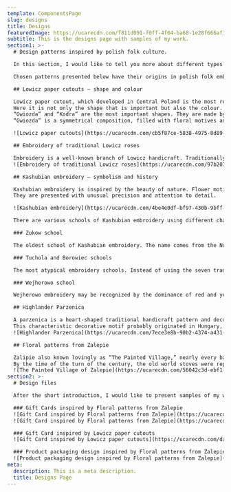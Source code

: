 ```yaml
---
template: ComponentsPage
slug: designs
title: Designs
featuredImage: https://ucarecdn.com/f811d091-f0ff-4f64-ba68-1e28f666af11/
subtitle: This is the designs page with samples of my work.
section1: >-
  # Design patterns inspired by polish folk culture.

  In this section, I would like to tell you more about different types of our beautiful regional patterns.

  Chosen patterns presented below have their origins in polish folk embroidery, traditional folk costumes, and traditional paper cutouts.

  ## Lowicz paper cutouts – shape and colour

  Lowicz paper cutout, which developed in Central Poland is the most recognisable and probably the most beautiful Polish paper cutout.
  Here it is not only the shape that is important but also the colour. Lowicz cutout is a composition of 5, 7, or even 10 colours.
  “Gwiozda” and “Kodra” are the most important shapes. They are made by gluing consecutive layers of elements.
  “Gwiozda” is a symmetrical composition, filled with floral motives and roosters. “Kodra” is a rectangular cutout, often showing scenes from everyday life. In the past “Kodra” was attached to ceiling beams as a decoration.

  ![Lowicz paper cutouts](https://ucarecdn.com/cb5f87ce-5838-4975-8d89-534666e88227/)

  ## Embroidery of traditional Lowicz roses

  Embroidery is a well-known branch of Lowicz handicraft. Traditionally, it was made with colourful threads on black velvet. The most characteristic Lowicz patterns are the bouquets of flowers. The most common motive is a rose, but pansies and other flowers are often used as well.
  ![Embroidery of traditional Lowicz roses](https://ucarecdn.com/97b20766-5f3c-48c1-873e-d08342a2bf5e/)

  ## Kashubian embroidery – symbolism and history

  Kashubian embroidery is inspired by the beauty of nature. Flower motives are the most characteristic: pansies, cornflower, blue-bells, carnations, lillies, forget-me-nots and roses.
  They are presented with unusual precision and attention to detail.

  ![Kashubian embroidery](https://ucarecdn.com/4be4e0df-bf97-430b-9bff-82a8cb682ca8/)

  There are various schools of Kashubian embroidery using different characteristic motives and colour schemes:

  ### Zukow school

  The oldest school of Kashubian embroidery. The name comes from the Norbertinian convent in Zukow, where the style was developed. The popular motives include tulip, clover, rosette and heart (filled with a checkered pattern); seven characteristic kashubian colours are used.

  ### Tuchola and Borowiec schools

  The most atypical embroidery schools. Instead of using the seven traditional colours, they use the shades of gold and amber (Tuchola) and gold and brown (Borowiec).

  ### Wejherowo school

  Wejherowo embroidery may be recognized by the dominance of red and yellow and characteristic motives of dahlia, chryzanthemum, lilac leaves and cowberry.

  ## Highlander Parzenica 

  A parzenica is a heart-shaped traditional handicraft pattern and decorative folk art of the Goral people, who live in the mountainous region of southern Poland. It is often found embroidered on the upper front side of men's trousers.
  This characteristic decorative motif probably originated in Hungary, and by the beginning of the 20th century it became one of the most recognisable decorative patterns in the Podhale region.
  ![Highlander Parzenica](https://ucarecdn.com/7ece3e8b-90b2-4374-a431-a7f314578411/)

  ## Floral patterns from Zalepie

  Zalipie also known lovingly as “The Painted Village,” nearly every bare surface in the village, be it stone or wood has been decorated with intricate floral patterns in a tradition that dates back almost a hundred years. While there is little concrete evidence to support the story, the belief is that the habit of painting flowers on the walls began in the days when soot and smoke issued from everyone’s tiny wood-burning stoves. As the black marks from the soot appeared on the interior and exterior walls of the homes in Zalipie, the women would simply cover them with painted flowers.
  By the time of the turn of the century, the old world stoves were replaced with chimneys and cleaner modern ventilation, eliminating the practical need for the tradition, but instead of dying out, the practice just became more elaborate. By this time, the decorative tradition was a part of the Zalipie identity and with the advent of better paints and more varied colors, the rustic floral patterns expanded to intricately weaving vine illustrations accented by vibrant flowers in every color of the rainbow.
  ![The Painted Village of Zalepie](https://ucarecdn.com/56042c3d-ebf1-496e-a666-a9d57abe36da/)
section2: >-
  # Design files

  After the short introduction, I would like to present samples of my work, inspired by polish folk culture (including prototyped gift cards, and sample product packaging).

  ### Gift Cards inspired by Floral patterns from Zalepie  
  ![Gift Card inspired by Floral patterns from Zalepie](https://ucarecdn.com/700c01b3-b581-431c-94e0-3de3a393311d/)
  ![Gift Card inspired by Floral patterns from Zalepie](https://ucarecdn.com/07cb670c-6eb2-4540-8680-15997d9bf170/)

  ### Gift Card inspired by Lowicz paper cutouts
  ![Gift Card inspired by Lowicz paper cutouts](https://ucarecdn.com/da28c11c-74ac-4be4-b8fa-c42518ff0fee/)

  ### Product packaging design inspired by Floral patterns from Zalepie
  ![Product packaging design inspired by Floral patterns from Zalepie](https://ucarecdn.com/008b555d-d0fd-4f86-bbf5-e2b3efb66b0b/)
meta:
  description: This is a meta description.
  title: Designs Page
---
```

